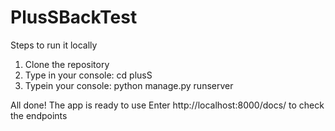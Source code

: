 # PlusSBackTest

Steps to run it locally

1. Clone the repository
2. Type in your console:
cd plusS
4. Typein your console:
python manage.py runserver 
    
    
All done! The app is ready to use
Enter http://localhost:8000/docs/ to check the endpoints
    
